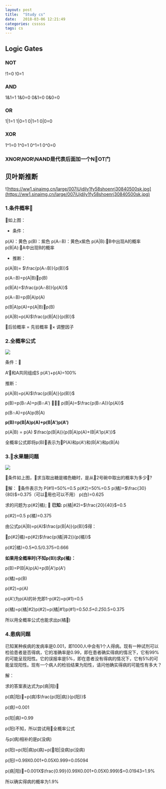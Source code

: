 ```yaml
---
layout: post
title:  "Study cs"
date:   2018-03-06 12:21:49
categories: csssss
tags: cs
---
```




## Logic Gates

### NOT
!1=0
!0=1

### AND
1&1=1
1&0=0
0&1=0
0&0=0

### OR
1|1=1
1|0=1
0|1=1
0|0=0

### XOR
1^1=0
1^0=1
0^1=1
0^0=0

### XNOR\NOR\NAND是代表后面加一个NOT门


## 贝叶斯推断


![https://ww1.sinaimg.cn/large/007iUjdily1fy58shoenrj30840500sk.jpg](https://ww1.sinaimg.cn/large/007iUjdily1fy58shoenrj30840500sk.jpg)


### 1.条件概率

如上图：
- 条件：

p(A)：黄色
p(B)：紫色
p(A∩B)：黄色x紫色
p(A|B):B中出现A的概率
p(B|A):A中出现B的概率

- 推断：

p(A|B)= $\frac{p(A∩B)}{p(B)}$


p(A∩B)=p(A|B)p(B)

p(B|A)=$\frac{p(A∩B)}{p(A)}$

p(A∩B)=p(B|A)p(A)


p(B|A)p(A)=p(A|B)p(B)

p(A|B)=p(A)$\frac{p(B|A)}{p(B)}$


后验概率 = 先验概率 $\times$ 调整因子

### 2.全概率公式

![](https://ww1.sinaimg.cn/large/007iUjdily1fy5zhrht8vj30c007za9z.jpg)


条件：

A‘和A共同组成S
p(A')+p(A)=100%

推断：

p(A|B)=p(A)$\frac{p(B|A)}{p(B)}$

p(B)=p(B∩A)+p(B∩A')

p(B|A)=$\frac{p(B∩A)}{p(A)}$

p(B∩A)=p(A)p(B|A)

**p(B)=p(B|A)p(A)+p(B|A')p(A')**


p(A|B) = p(A)  $\frac{p(B|A)}{p(B|A)p(A)+(B|A')p(A')}$

全概率公式即将p(B)表示为P(A)和p(A')和(B|A')和p(B|A)

### 3.水果糖问题

![](https://ww1.sinaimg.cn/large/007iUjdily1fy60ee74lij30f50bq0t0.jpg)

条件如上图，求当取出糖是橘色糖时，是从2号碗中取出的概率为多少?

解：
条件表示为
P(#1)=50%=0.5
p(#2)=50%=0.5
p(橘)=$\frac{30}{80}$=0.375（可以用也可以不用）
p(白)=0.625

求的问题为:p(#2|橘);

**已知:**
p(橘|#2)=$\frac{20}{40}$=0.5

p(#2)=0.5
p(橘)=0.375

由公式p(A|B)=p(A)$\frac{p(B|A)}{p(B)}$得：

p(#2|橘)=p(#2)$\frac{p(橘|井2)}{p(橘)}$


p(#2|橘)=0.5*0.5/0.375=0.666

**如果用全概率时(不知p(B))求p(橘)：**

p(B)=P(B|A)p(A)+p(B|A')p(A')

p(橘)=p(B)

p(#2)=p(A)

p(A')为p(A)的补充即1-p(#2)=p(#1)=0.5

p(橘)=p(橘|#2)p(#2)+p(橘|#1)p(#1)=0.5*0.5+0.25*0.5=0.375

所以用全概率公式也能求出p(橘)

### 4.患病问题

已知某种疾病的发病率是0.001，即1000人中会有1个人得病。现有一种试剂可以检验患者是否得病，它的准确率是0.99，即在患者确实得病的情况下，它有99%的可能呈现阳性。它的误报率是5%，即在患者没有得病的情况下，它有5%的可能呈现阳性。现有一个病人的检验结果为阳性，请问他确实得病的可能性有多大？

解：

求的答案表达式为p(病|阳)

p(病|阳)=p(病)$\frac{p(阳|病)}{p(阳)}$

p(病)=0.001

p(阳|病)=0.99

p(阳)不知，所以尝试用全概率公式

与p(病)相补的是p(没病)

p(阳)=p(阳|病)p(病)+p(阳|没病)p(没病)

p(阳)=0.99X0.001+0.05X0.999=0.05094

p(病|阳)=0.001X$\frac{0.99}{0.99X0.001+0.05X0.999}$=0.01943=1.9%

所以确实得病的概率为1.9%
